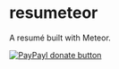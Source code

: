 resumeteor
==========

A resumé built with Meteor.

[![PayPayl donate button](http://img.shields.io/paypal/donate.png?color=green)](https://www.paypal.com/cgi-bin/webscr?cmd=_donations&business=tim%2ebrandin%40gmail%2ecom&lc=US&item_name=Tim%20Brandin&no_note=0&currency_code=USD&bn=PP%2dDonationsBF%3abtn_donateCC_LG%2egif%3aNonHostedGuest "Donate once-off to this project using Paypal")
